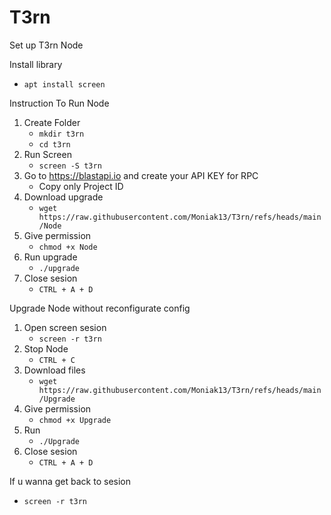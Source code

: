 # T3rn
Set up T3rn Node

Install library
   - `apt install screen`

Instruction To Run Node 

1. Create Folder
   - `mkdir t3rn`
   - `cd t3rn` 
3. Run Screen
   - `screen -S t3rn`
4. Go to https://blastapi.io and create your API KEY for RPC 
   - Copy only Project ID
5. Download upgrade 
   - `wget https://raw.githubusercontent.com/Moniak13/T3rn/refs/heads/main/Node`
6. Give permission
   - `chmod +x Node`
7. Run upgrade
   - `./upgrade`
8. Close sesion 
   - `CTRL + A + D`

Upgrade Node without reconfigurate config
1. Open screen sesion
      - `screen -r t3rn`
2. Stop Node
   - `CTRL + C`
3. Download files
   - `wget https://raw.githubusercontent.com/Moniak13/T3rn/refs/heads/main/Upgrade`
4. Give permission
   - `chmod +x Upgrade`
5. Run
   - `./Upgrade`
6. Close sesion 
   - `CTRL + A + D`
  
If u wanna get back to sesion
   - `screen -r t3rn`
